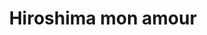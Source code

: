 ---
layout: post
title: Hiroshima mon amour
director: Alain Resnais 
year: 1959
cover: https://images.mubicdn.net/images/film/217/cache-874679-1683127039/image-w1280.jpg
sas: true
---